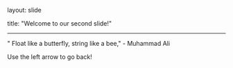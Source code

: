 layout: slide

title: "Welcome to our second slide!"

---

" Float like a butterfly, string like a bee," - Muhammad Ali

Use the left arrow to go back!
